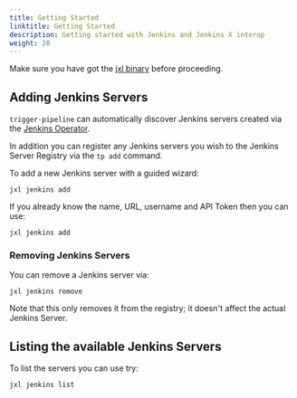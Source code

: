 ```yaml
---
title: Getting Started 
linktitle: Getting Started
description: Getting started with Jenkins and Jenkins X interop
weight: 20
---
```


Make sure you have got the [jxl binary](/docs/labs/jxl/) before proceeding.


## Adding Jenkins Servers

`trigger-pipeline` can automatically discover Jenkins servers created via the [Jenkins Operator](https://jenkinsci.github.io/kubernetes-operator/).

In addition you can register any Jenkins servers you wish to the Jenkins Server Registry via the `tp add` command.

To add a new Jenkins server with a guided wizard:

```
jxl jenkins add 
```

If you already know the name, URL, username and API Token then you can use:

```
jxl jenkins add 
```

### Removing Jenkins Servers

You can remove a Jenkins server via:

``` 
jxl jenkins remove
```

Note that this only removes it from the registry; it doesn't affect the actual Jenkins Server.

## Listing the available Jenkins Servers

To list the servers you can use try:

``` 
jxl jenkins list
```

